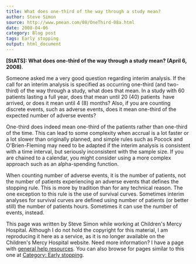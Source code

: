 ```yaml
---
title: What does one-third of the way through a study mean?
author: Steve Simon
source: http://www.pmean.com/08/OneThird-08a.html
date: 2008-04-06
category: Blog post
tags: Early stopping
output: html_document
---
```

**[StATS]: What does one-third of the way through a
study mean? (April 6, 2008)**.

Someone asked me a very good question regarding interim analysis. If the
call for an interim analysis is specified as occurring one-third (and
two-third) of the way through a study, what does that mean. In a study
with 60 patients lasting a full year, does that mean until 20 (40)
patients  have arrived, or does it mean until 4 (8) months? Also, if you
are counting discrete events, such as adverse events, does it mean
one-third of the expected number of adverse events?

One-third does indeed mean one-third of the patients rather than
one-third of the time. This can lead to some complexity when accrual is
a lot faster or a lot slower than originally planned, and simple rules
such as Pocock and O\'Brien-Fleming may need to be adapted if the
interim analysis is consistent with a time interval, but seriously
inconsistent with the sample size. If you are chained to a calendar, you
might consider using a more complex approach such as an alpha-spending
function.

When counting number of adverse events, it is the number of patients,
not the number of patients experiencing an adverse events that defines
the stopping rule. This is more by tradition than for any technical
reason. The one exception to this rule is the use of survival curves.
Sometimes interim analyses for survival curves are defined using number
of patients (or better still) the number of patients hours. Sometimes it
can use the number of events, instead.

This page was written by Steve Simon while working at Children\'s Mercy
Hospital. Although I do not hold the copyright for this material, I am
reproducing it here as a service, as it is no longer available on the
Children\'s Mercy Hospital website. Need more information? I have a page
with [general help resources](../GeneralHelp.html). You can also browse
for pages similar to this one at [Category: Early
stopping](../category/EarlyStopping.html).

 
<!---More--->
 

<!---Do not use
**[StATS]: What does one-third of the way through a
 
--->

